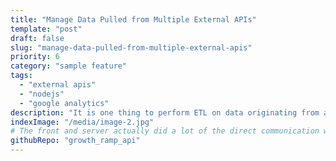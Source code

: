 ```yaml
---
title: "Manage Data Pulled from Multiple External APIs"
template: "post"
draft: false
slug: "manage-data-pulled-from-multiple-external-apis"
priority: 6
category: "sample feature"
tags:
  - "external apis"
  - "nodejs"
  - "google analytics"
description: "It is one thing to perform ETL on data originating from a single data source, but it is quite another to work with data coming in from different sources who have different APIs, different data formats, different error handling policies...we can stop there, but I believe the point is made. Check out this example of how to manage data coming in from separate origins, which in this case was different social media platforms."
indexImage: "/media/image-2.jpg"
# The front and server actually did a lot of the direct communication with social media platforms using passport, but really it was stored on our end using our sails backend
githubRepo: "growth_ramp_api"
---
```

